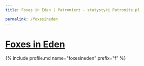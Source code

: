 ```yaml
---
title: Foxes in Eden | Patromierz - statystyki Patronite.pl

permalink: /foxesineden
---
```


# [Foxes in Eden](https://patronite.pl/foxesineden)

{% include profile.md name="foxesineden" prefix="f" %}

